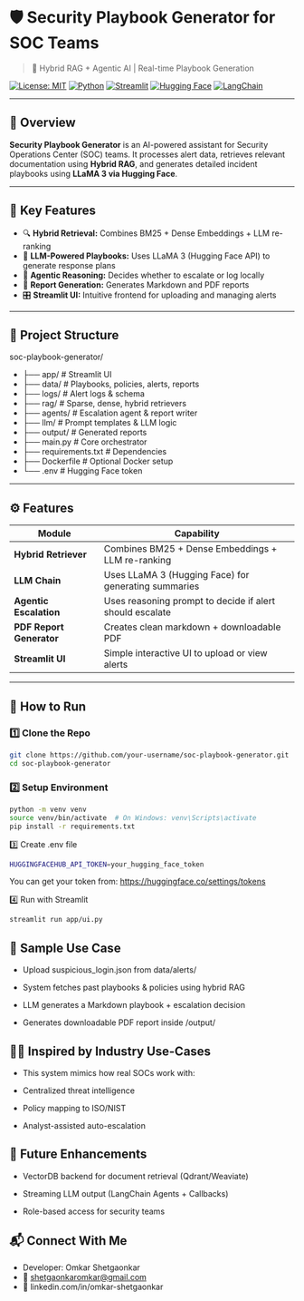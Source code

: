 # 🛡️ Security Playbook Generator for SOC Teams  
> 🚨 Hybrid RAG + Agentic AI | Real-time Playbook Generation

[![License: MIT](https://img.shields.io/badge/License-MIT-yellow.svg)](https://opensource.org/licenses/MIT)
[![Python](https://img.shields.io/badge/Python-3.10+-blue.svg)](https://www.python.org/)
[![Streamlit](https://img.shields.io/badge/Frontend-Streamlit-orange)](https://streamlit.io/)
[![Hugging Face](https://img.shields.io/badge/LLM-LLaMA3-green)](https://huggingface.co/meta-llama)
[![LangChain](https://img.shields.io/badge/LangChain-Enabled-purple)](https://www.langchain.com/)

---

## 📌 Overview

**Security Playbook Generator** is an AI-powered assistant for Security Operations Center (SOC) teams. It processes alert data, retrieves relevant documentation using **Hybrid RAG**, and generates detailed incident playbooks using **LLaMA 3 via Hugging Face**.

---

## 🧠 Key Features

- 🔍 **Hybrid Retrieval:** Combines BM25 + Dense Embeddings + LLM re-ranking
- 🦙 **LLM-Powered Playbooks:** Uses LLaMA 3 (Hugging Face API) to generate response plans
- 🧠 **Agentic Reasoning:** Decides whether to escalate or log locally
- 📝 **Report Generation:** Generates Markdown and PDF reports
- 🎛️ **Streamlit UI:** Intuitive frontend for uploading and managing alerts

---

## 📂 Project Structure

soc-playbook-generator/
- ├── app/ # Streamlit UI
- ├── data/ # Playbooks, policies, alerts, reports
- ├── logs/ # Alert logs & schema
- ├── rag/ # Sparse, dense, hybrid retrievers
- ├── agents/ # Escalation agent & report writer
- ├── llm/ # Prompt templates & LLM logic
- ├── output/ # Generated reports
- ├── main.py # Core orchestrator
- ├── requirements.txt # Dependencies
- ├── Dockerfile # Optional Docker setup
- └── .env # Hugging Face token



---

## ⚙️ Features

| Module | Capability |
|--------|------------|
| **Hybrid Retriever** | Combines BM25 + Dense Embeddings + LLM re-ranking |
| **LLM Chain**        | Uses LLaMA 3 (Hugging Face) for generating summaries |
| **Agentic Escalation** | Uses reasoning prompt to decide if alert should escalate |
| **PDF Report Generator** | Creates clean markdown + downloadable PDF |
| **Streamlit UI**     | Simple interactive UI to upload or view alerts |

---

## 🚀 How to Run

### 1️⃣ Clone the Repo
```bash
git clone https://github.com/your-username/soc-playbook-generator.git
cd soc-playbook-generator
```

### 2️⃣ Setup Environment
```bash
python -m venv venv
source venv/bin/activate  # On Windows: venv\Scripts\activate
pip install -r requirements.txt
```

3️⃣ Create .env file
```bash
HUGGINGFACEHUB_API_TOKEN=your_hugging_face_token
```
You can get your token from: https://huggingface.co/settings/tokens

4️⃣ Run with Streamlit
```bash
streamlit run app/ui.py
```
## 🧠 Sample Use Case
- Upload suspicious_login.json from data/alerts/

- System fetches past playbooks & policies using hybrid RAG

- LLM generates a Markdown playbook + escalation decision

- Generates downloadable PDF report inside /output/



## 👨‍🏫 Inspired by Industry Use-Cases
- This system mimics how real SOCs work with:

- Centralized threat intelligence

- Policy mapping to ISO/NIST

- Analyst-assisted auto-escalation

## 🧠 Future Enhancements
- VectorDB backend for document retrieval (Qdrant/Weaviate)

- Streaming LLM output (LangChain Agents + Callbacks)

- Role-based access for security teams

## 📬 Connect With Me
- Developer: Omkar Shetgaonkar
- 📧 shetgaonkaromkar@gmail.com
- 🔗 linkedin.com/in/omkar-shetgaonkar

